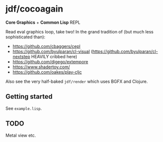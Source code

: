 # jdf/cocoagain

**Core Graphics** + **Common Lisp** REPL

Read eval graphics loop, take two! In the grand tradition of (but much less sophisticated than):

- https://github.com/cbaggers/cepl
- https://github.com/byulparan/cl-visual (https://github.com/byulparan/cl-nextstep HEAVILY cribbed here)
- https://github.com/digego/extempore
- https://www.shadertoy.com/
- https://github.com/oakes/play-cljc

Also see the very half-baked `jdf/render` which uses BGFX and Clojure.

## Getting started

See `example.lisp`.

## TODO

Metal view etc.
